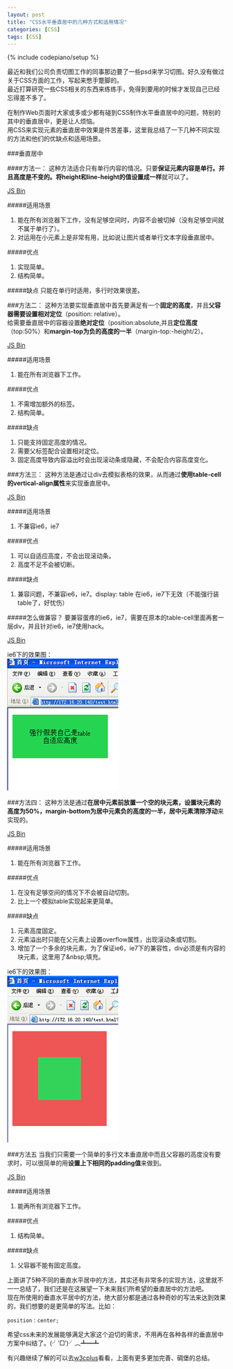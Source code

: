 ```yaml
---
layout: post
title: "CSS水平垂直居中的几种方式和适用情况"
categories: [CSS]
tags: [CSS]
---
```

{% include codepiano/setup %}

最近和我们公司负责切图工作的同事那边要了一些psd来学习切图。好久没有做过关于CSS方面的工作，写起来憋手蹩脚的。  
最近打算研究一些CSS相关的东西来练练手，免得到要用的时候才发现自己已经忘得差不多了。

在制作Web页面时大家或多或少都有碰到CSS制作水平垂直居中的问题，特别的其中的垂直居中，更是让人烦恼。  
用CSS来实现元素的垂直居中效果是件苦差事，这里我总结了一下几种不同实现的方法和他们的优缺点和适用场景。  

###垂直居中

####方法一：
这种方法适合只有单行内容的情况。只要**保证元素内容是单行。并且高度是不变的。将height和line-height的值设置成一样**就可以了。

<a class="jsbin-embed" href="http://jsbin.com/pusib/1/embed">JS Bin</a>

#####适用场景
1. 能在所有浏览器下工作，没有足够空间时，内容不会被切掉（没有足够空间就不属于单行了）。
2. 对运用在小元素上是非常有用，比如说让图片或者单行文本字段垂直居中。

#####优点
1. 实现简单。
2. 结构简单。

#####缺点
只能在单行时适用，多行时效果很差。


###方法二：
这种方法要实现垂直居中首先要满足有一个**固定的高度**，并且**父容器需要设置相对定位**（position: relative）。  
给需要垂直居中的容器设置**绝对定位**（position:absolute,并且**定位高度**（top:50%）和**margin-top为负的高度的一半**（margin-top:-height/2）。

<a class="jsbin-embed" href="http://jsbin.com/dapaz/11/embed">JS Bin</a>

#####适用场景
1. 能在所有浏览器下工作。

#####优点
1. 不需增加额外的标签。
2. 结构简单。

#####缺点
1. 只能支持固定高度的情况。
2. 需要父标签配合设置相对定位。
3. 固定高度导致内容溢出时会出现滚动条或隐藏，不会配合内容高度变化。


###方法三：
这种方法是通过让div去模拟表格的效果，从而通过**使用table-cell的vertical-align属性**来实现垂直居中。

<a class="jsbin-embed" href="http://jsbin.com/jagak/5/embed?html,css,output">JS Bin</a>

#####适用场景
1. 不兼容ie6，ie7

#####优点
1. 可以自适应高度，不会出现滚动条。
2. 高度不足不会被切断。

#####缺点
1. 兼容问题，不兼容ie6，ie7。display: table 在ie6，ie7下无效（不能强行装table了，好忧伤）

<script src="http://static.jsbin.com/js/embed.js"></script>

#####怎么做兼容？
要兼容蛋疼的ie6，ie7，需要在原本的table-cell里面再套一层div，并且针对ie6，ie7使用hack。

<a class="jsbin-embed" href="http://jsbin.com/sovuyu/3/embed?html,css,output">JS Bin</a>

ie6下的效果图：  
![ie6下的效果图](/image/juzhong/ie6-table-cell.png)


###方法四：
这种方法是通过**在居中元素前放置一个空的块元素，设置块元素的高度为50%，margin-bottom为居中元素负的高度的一半，居中元素清除浮动**来实现的。

<a class="jsbin-embed" href="http://jsbin.com/rated/5/embed?html,css,output">JS Bin</a>

#####适用场景
1. 能在所有浏览器下工作。

#####优点
1. 在没有足够空间的情况下不会被自动切割。
2. 比上一个模拟table实现起来更简单。

#####缺点
1. 元素高度固定。
2. 元素溢出时只能在父元素上设置overflow属性，出现滚动条或切割。
3. 增加了一个多余的块元素，为了保证ie6，ie7下的兼容性，div必须是有内容的块元素，这里用了&amp;nbsp;填充。

ie6下的效果图：  
![ie6下的效果图](/image/juzhong/ie6-extra-div.png)

###方法五
当我们只需要一个简单的多行文本垂直居中而且父容器的高度没有要求时，可以很简单的用**设置上下相同的padding值**来做到。

<a class="jsbin-embed" href="http://jsbin.com/qisoj/2/embed?html,css,output">JS Bin</a>

#####适用场景
1. 能再所有浏览器下工作。

#####优点
1. 结构简单。

#####缺点
1. 父容器不能有固定高度。


上面讲了5种不同的垂直水平居中的方法，其实还有非常多的实现方法，这里就不一一总结了，我们还是在这展望一下未来我们所希望的垂直居中的方法吧。  
现在所使用的垂直水平居中的方法，绝大部分都是通过各种奇妙的写法来达到效果的，我们想要的是更简单的写法。比如：

    position：center;
    
希望css未来的发展能够满足大家这个迫切的需求，不用再在各种各样的垂直居中方案中纠结了。(╯‵□′)╯︵┻━┻  

有兴趣继续了解的可以去[w3cplus](http://www.w3cplus.com/)看看，上面有更多更加完善、碉堡的总结。  